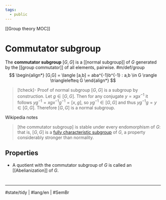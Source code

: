 ```yaml
---
tags:
  - public
---
```

[[Group theory MOC]]
# Commutator subgroup

The **commutator subgroup** $[G,G]$ is a [[normal subgroup]] of $G$ generated by the [[group commutator]] of all elements, pairwise. #m/def/group 
$$
\begin{align*}
[G,G] = \langle [a,b] = aba^{-1}b^{-1} : a,b \in G \rangle \trianglelefteq G
\end{align*}
$$

> [!check]- Proof of normal subgroup
> $[G,G]$ is a subgroup by construction.
> Let $g \in [G,G]$.
> Then for any conjugate $y = xgx^{-1}$ it follows $yg^{-1} = xgx^{-1}g^{-1} = [x,g]$,
> so $yg^{-1} \in [G,G]$ and thus $yg^{-1}g = y \in [G,G]$.
> Therefore $[G,G]$ is a normal subgroup.
> <span class="QED"/>

Wikipedia notes

> \[the commutator subgroup\] is stable under every endomorphism of $G$: that is, $[G,G]$ is a [fully characteristic subgroup](https://en.wikipedia.org/wiki/Fully_characteristic_subgroup "Fully characteristic subgroup") of $G$, a property considerably stronger than normality.

## Properties

- A quotient with the commutator subgroup of $G$ is called an [[Abelianization]] of $G$.

#
---
#state/tidy | #lang/en | #SemBr
